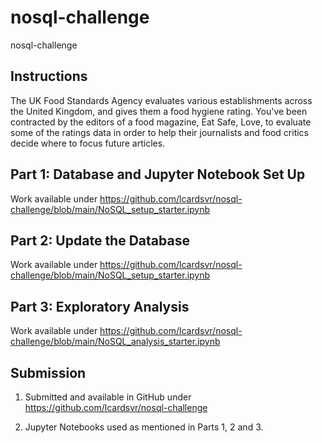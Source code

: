 # nosql-challenge
nosql-challenge


## Instructions
The UK Food Standards Agency evaluates various establishments across the United Kingdom, and gives them a food hygiene rating. You've been contracted by the editors of a food magazine, Eat Safe, Love, to evaluate some of the ratings data in order to help their journalists and food critics decide where to focus future articles.

## Part 1: Database and Jupyter Notebook Set Up

Work available under https://github.com/lcardsvr/nosql-challenge/blob/main/NoSQL_setup_starter.ipynb


## Part 2: Update the Database

Work available under https://github.com/lcardsvr/nosql-challenge/blob/main/NoSQL_setup_starter.ipynb


## Part 3: Exploratory Analysis

Work available under https://github.com/lcardsvr/nosql-challenge/blob/main/NoSQL_analysis_starter.ipynb


## Submission

1. Submitted and available in GitHub under https://github.com/lcardsvr/nosql-challenge

2. Jupyter Notebooks used as mentioned in Parts 1, 2 and 3.